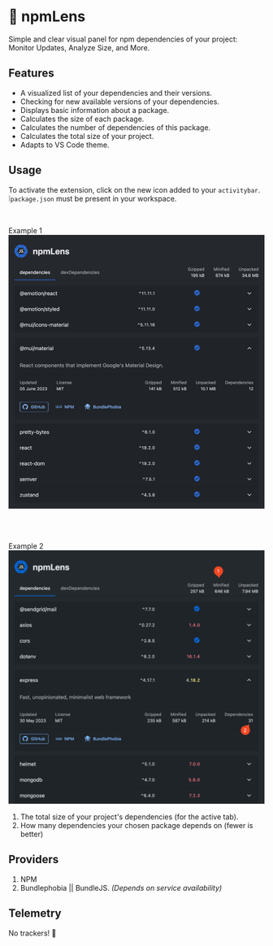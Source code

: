 # 🥷 npmLens

Simple and clear visual panel for npm dependencies of your project: Monitor Updates, Analyze Size, and More.

## Features

- A visualized list of your dependencies and their versions.
- Checking for new available versions of your dependencies.
- Displays basic information about a package.
- Calculates the size of each package.
- Calculates the number of dependencies of this package.
- Calculates the total size of your project.
- Adapts to VS Code theme.

## Usage

To activate the extension, click on the new icon added to your `activitybar`.  
❕`package.json` must be present in your workspace.

<br>

Example 1
<img src="public/Screenshot-extension.jpg" alt="npmLens screenshot"/>

<br>
<br>

Example 2
<img src="public/Screenshot-extension-2.png" alt="npmLens screenshot 2"/>

1. The total size of your project's dependencies (for the active tab).
2. How many dependencies your chosen package depends on (fewer is better)

## Providers

1. NPM
2. Bundlephobia || BundleJS. <i>(Depends on service availability)</i>

## Telemetry

No trackers! 🍺
